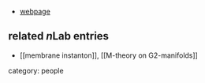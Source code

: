 

* [webpage](http://www.theorie.physik.uni-muenchen.de/MATH/members/former_mem/former_asc/curio_gottfried/index.html)

## related $n$Lab entries

* [[membrane instanton]], [[M-theory on G2-manifolds]]

category: people
